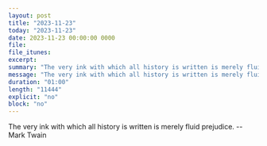 ```yaml
---
layout: post
title: "2023-11-23"
today: "2023-11-23"
date: 2023-11-23 00:00:00 0000
file:
file_itunes:
excerpt:
summary: "The very ink with which all history is written is merely fluid prejudice. -- Mark Twain"
message: "The very ink with which all history is written is merely fluid prejudice. -- Mark Twain"
duration: "01:00"
length: "11444"
explicit: "no"
block: "no"
---
```

The very ink with which all history is written is merely fluid prejudice. -- Mark Twain

